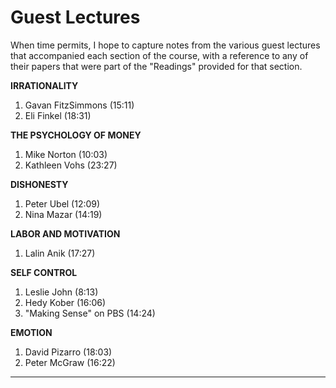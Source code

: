 # Guest Lectures

When time permits, I hope to capture notes from the various guest lectures that accompanied each section of the course, with a reference to any of their papers that were part of the "Readings" provided for that section.

**IRRATIONALITY**

1. Gavan FitzSimmons (15:11)
2. Eli Finkel (18:31)

**THE PSYCHOLOGY OF MONEY**

1. Mike Norton (10:03)
2. Kathleen Vohs (23:27)

**DISHONESTY**

1. Peter Ubel (12:09)
2. Nina Mazar (14:19)

**LABOR AND MOTIVATION**

1. Lalin Anik (17:27)

**SELF CONTROL**

1. Leslie John (8:13)
2. Hedy Kober (16:06)
3. "Making Sense" on PBS (14:24)

**EMOTION**

1. David Pizarro (18:03)
2. Peter McGraw (16:22)


****
